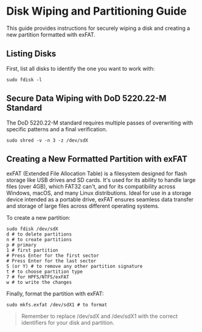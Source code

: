 # Disk Wiping and Partitioning Guide

This guide provides instructions for securely wiping a disk and creating a new partition formatted with exFAT. 

## Listing Disks

First, list all disks to identify the one you want to work with: 

```
sudo fdisk -l
```

## Secure Data Wiping with DoD 5220.22-M Standard

The DoD 5220.22-M standard requires multiple passes of overwriting with specific patterns and a final verification. 

```
sudo shred -v -n 3 -z /dev/sdX
```

## Creating a New Formatted Partition with exFAT

exFAT (Extended File Allocation Table) is a filesystem designed for flash storage like USB drives and SD cards. It's used for its ability to handle large files (over 4GB), which FAT32 can't, and for its compatibility across Windows, macOS, and many Linux distributions. Ideal for use in a storage device intended as a portable drive, exFAT ensures seamless data transfer and storage of large files across different operating systems. 
 
To create a new partition: 

```
sudo fdisk /dev/sdX
d # to delete partitions
n # to create partitions
p # primary
1 # first partition
# Press Enter for the first sector
# Press Enter for the last sector
S (or Y) # to remove any other partition signature
t # to choose partition type
7 # for HPFS/NTFS/exFAT
w # to write the changes
```

Finally, format the partition with exFAT: 

```
sudo mkfs.exfat /dev/sdX1 # to format
```

> Remember to replace /dev/sdX and /dev/sdX1 with the correct identifiers for your disk and partition.
